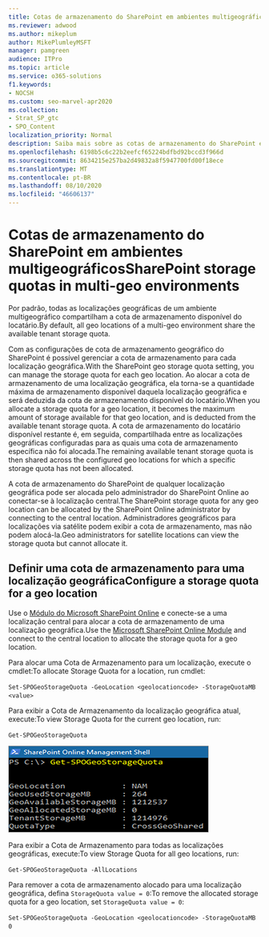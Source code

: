 ```yaml
---
title: Cotas de armazenamento do SharePoint em ambientes multigeográficos
ms.reviewer: adwood
ms.author: mikeplum
author: MikePlumleyMSFT
manager: pamgreen
audience: ITPro
ms.topic: article
ms.service: o365-solutions
f1.keywords:
- NOCSH
ms.custom: seo-marvel-apr2020
ms.collection:
- Strat_SP_gtc
- SPO_Content
localization_priority: Normal
description: Saiba mais sobre as cotas de armazenamento do SharePoint em ambientes multigeográfico e como as cotas podem ser gerenciadas pelo administrador do SharePoint Online.
ms.openlocfilehash: 6198b5c6c22b2eefcf65224bdfbd92bccd3f966d
ms.sourcegitcommit: 8634215e257ba2d49832a8f5947700fd00f18ece
ms.translationtype: MT
ms.contentlocale: pt-BR
ms.lasthandoff: 08/10/2020
ms.locfileid: "46606137"
---
```

# <a name="sharepoint-storage-quotas-in-multi-geo-environments"></a><span data-ttu-id="e93f0-103">Cotas de armazenamento do SharePoint em ambientes multigeográficos</span><span class="sxs-lookup"><span data-stu-id="e93f0-103">SharePoint storage quotas in multi-geo environments</span></span>

<span data-ttu-id="e93f0-104">Por padrão, todas as localizações geográficas de um ambiente multigeográfico compartilham a cota de armazenamento disponível do locatário.</span><span class="sxs-lookup"><span data-stu-id="e93f0-104">By default, all geo locations of a multi-geo environment share the available tenant storage quota.</span></span>

<span data-ttu-id="e93f0-105">Com as configurações de cota de armazenamento geográfico do SharePoint é possível gerenciar a cota de armazenamento para cada localização geográfica.</span><span class="sxs-lookup"><span data-stu-id="e93f0-105">With the SharePoint geo storage quota setting, you can manage the storage quota for each geo location.</span></span> <span data-ttu-id="e93f0-106">Ao alocar a cota de armazenamento de uma localização geográfica, ela torna-se a quantidade máxima de armazenamento disponível daquela localização geográfica e será deduzida da cota de armazenamento disponível do locatário.</span><span class="sxs-lookup"><span data-stu-id="e93f0-106">When you allocate a storage quota for a geo location, it becomes the maximum amount of storage available for that geo location, and is deducted from the available tenant storage quota.</span></span> <span data-ttu-id="e93f0-107">A cota de armazenamento do locatário disponível restante é, em seguida, compartilhada entre as localizações geográficas configuradas para as quais uma cota de armazenamento específica não foi alocada.</span><span class="sxs-lookup"><span data-stu-id="e93f0-107">The remaining available tenant storage quota is then shared across the configured geo locations for which a specific storage quota has not been allocated.</span></span>

<span data-ttu-id="e93f0-108">A cota de armazenamento do SharePoint de qualquer localização geográfica pode ser alocada pelo administrador do SharePoint Online ao conectar-se à localização central.</span><span class="sxs-lookup"><span data-stu-id="e93f0-108">The SharePoint storage quota for any geo location can be allocated by the SharePoint Online administrator by connecting to the central location.</span></span> <span data-ttu-id="e93f0-109">Administradores geográficos para localizações via satélite podem exibir a cota de armazenamento, mas não podem alocá-la.</span><span class="sxs-lookup"><span data-stu-id="e93f0-109">Geo administrators for satellite locations can view the storage quota but cannot allocate it.</span></span>

## <a name="configure-a-storage-quota-for-a-geo-location"></a><span data-ttu-id="e93f0-110">Definir uma cota de armazenamento para uma localização geográfica</span><span class="sxs-lookup"><span data-stu-id="e93f0-110">Configure a storage quota for a geo location</span></span>

<span data-ttu-id="e93f0-111">Use o [Módulo do Microsoft SharePoint Online](https://www.microsoft.com/download/details.aspx?id=35588 ) e conecte-se a uma localização central para alocar a cota de armazenamento de uma localização geográfica.</span><span class="sxs-lookup"><span data-stu-id="e93f0-111">Use the [Microsoft SharePoint Online Module](https://www.microsoft.com/download/details.aspx?id=35588 ) and connect to the central location to allocate the storage quota for a geo location.</span></span> 

<span data-ttu-id="e93f0-112">Para alocar uma Cota de Armazenamento para um localização, execute o cmdlet:</span><span class="sxs-lookup"><span data-stu-id="e93f0-112">To allocate Storage Quota for a location, run cmdlet:</span></span>

`Set-SPOGeoStorageQuota -GeoLocation <geolocationcode> -StorageQuotaMB <value>`

<span data-ttu-id="e93f0-113">Para exibir a Cota de Armazenamento da localização geográfica atual, execute:</span><span class="sxs-lookup"><span data-stu-id="e93f0-113">To view Storage Quota for the current geo location, run:</span></span>

`Get-SPOGeoStorageQuota`

![Captura de tela da janela do PowerShell mostrando o cmdlet Get SPOGeoStorageQuota](media/multi-geo-storage-quota.png)

<span data-ttu-id="e93f0-115">Para exibir a Cota de Armazenamento para todas as localizações geográficas, execute:</span><span class="sxs-lookup"><span data-stu-id="e93f0-115">To view Storage Quota for all geo locations, run:</span></span>

`Get-SPOGeoStorageQuota -AllLocations`

<span data-ttu-id="e93f0-116">Para remover a cota de armazenamento alocado para uma localização geográfica, defina `StorageQuota value = 0`:</span><span class="sxs-lookup"><span data-stu-id="e93f0-116">To remove the allocated storage quota for a geo location, set `StorageQuota value = 0`:</span></span>

`Set-SPOGeoStorageQuota -GeoLocation <geolocationcode> -StorageQuotaMB 0`

